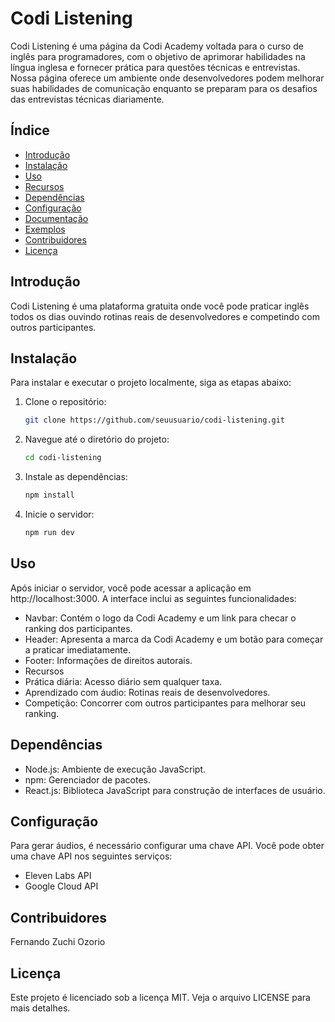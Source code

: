 # Codi Listening

Codi Listening é uma página da Codi Academy voltada para o curso de inglês para programadores, com o objetivo de aprimorar habilidades na língua inglesa e fornecer prática para questões técnicas e entrevistas. Nossa página oferece um ambiente onde desenvolvedores podem melhorar suas habilidades de comunicação enquanto se preparam para os desafios das entrevistas técnicas diariamente.

## Índice

- [Introdução](#introdução)
- [Instalação](#instalação)
- [Uso](#uso)
- [Recursos](#recursos)
- [Dependências](#dependências)
- [Configuração](#configuração)
- [Documentação](#documentação)
- [Exemplos](#exemplos)
- [Contribuidores](#contribuidores)
- [Licença](#licença)

## Introdução

Codi Listening é uma plataforma gratuita onde você pode praticar inglês todos os dias ouvindo rotinas reais de desenvolvedores e competindo com outros participantes.

## Instalação

Para instalar e executar o projeto localmente, siga as etapas abaixo:

1. Clone o repositório:
   ```bash
   git clone https://github.com/seuusuario/codi-listening.git
   ```

2. Navegue até o diretório do projeto:
   ```bash
   cd codi-listening
   ```

3. Instale as dependências:
   ```bash
   npm install
   ```

4. Inicie o servidor:
   ```bash
   npm run dev
   ```

## Uso
Após iniciar o servidor, você pode acessar a aplicação em http://localhost:3000. A interface inclui as seguintes funcionalidades:

- Navbar: Contém o logo da Codi Academy e um link para checar o ranking dos participantes.
- Header: Apresenta a marca da Codi Academy e um botão para começar a praticar imediatamente.
- Footer: Informações de direitos autorais.
- Recursos
- Prática diária: Acesso diário sem qualquer taxa.
- Aprendizado com áudio: Rotinas reais de desenvolvedores.
- Competição: Concorrer com outros participantes para melhorar seu ranking.

## Dependências
- Node.js: Ambiente de execução JavaScript.
- npm: Gerenciador de pacotes.
- React.js: Biblioteca JavaScript para construção de interfaces de usuário.

## Configuração
Para gerar áudios, é necessário configurar uma chave API. Você pode obter uma chave API nos seguintes serviços:

- Eleven Labs API
- Google Cloud API

## Contribuidores 
Fernando Zuchi Ozorio

## Licença
Este projeto é licenciado sob a licença MIT. Veja o arquivo LICENSE para mais detalhes.
